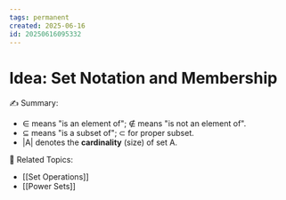 ```yaml
---
tags: permanent
created: 2025-06-16
id: 20250616095332
---
```


# Idea: Set Notation and Membership

✍ Summary:
- ∈ means "is an element of"; ∉ means "is not an element of".
- ⊆ means "is a subset of"; ⊂ for proper subset.
- |A| denotes the **cardinality** (size) of set A.

👀 Related Topics:
- [[Set Operations]]
- [[Power Sets]]

